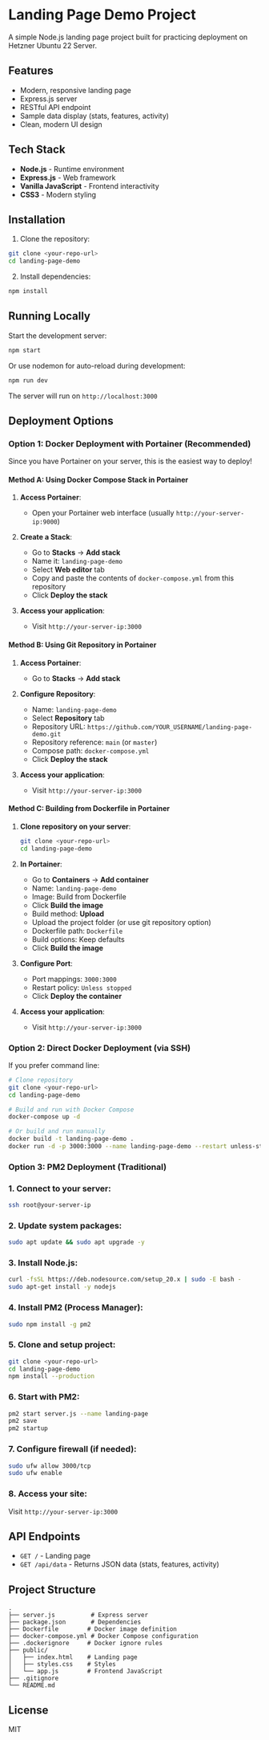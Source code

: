 # Landing Page Demo Project

A simple Node.js landing page project built for practicing deployment on Hetzner Ubuntu 22 Server.

## Features

- Modern, responsive landing page
- Express.js server
- RESTful API endpoint
- Sample data display (stats, features, activity)
- Clean, modern UI design

## Tech Stack

- **Node.js** - Runtime environment
- **Express.js** - Web framework
- **Vanilla JavaScript** - Frontend interactivity
- **CSS3** - Modern styling

## Installation

1. Clone the repository:
```bash
git clone <your-repo-url>
cd landing-page-demo
```

2. Install dependencies:
```bash
npm install
```

## Running Locally

Start the development server:
```bash
npm start
```

Or use nodemon for auto-reload during development:
```bash
npm run dev
```

The server will run on `http://localhost:3000`

## Deployment Options

### Option 1: Docker Deployment with Portainer (Recommended)

Since you have Portainer on your server, this is the easiest way to deploy!

#### Method A: Using Docker Compose Stack in Portainer

1. **Access Portainer**:
   - Open your Portainer web interface (usually `http://your-server-ip:9000`)

2. **Create a Stack**:
   - Go to **Stacks** → **Add stack**
   - Name it: `landing-page-demo`
   - Select **Web editor** tab
   - Copy and paste the contents of `docker-compose.yml` from this repository
   - Click **Deploy the stack**

3. **Access your application**:
   - Visit `http://your-server-ip:3000`

#### Method B: Using Git Repository in Portainer

1. **Access Portainer**:
   - Go to **Stacks** → **Add stack**

2. **Configure Repository**:
   - Name: `landing-page-demo`
   - Select **Repository** tab
   - Repository URL: `https://github.com/YOUR_USERNAME/landing-page-demo.git`
   - Repository reference: `main` (or `master`)
   - Compose path: `docker-compose.yml`
   - Click **Deploy the stack**

3. **Access your application**:
   - Visit `http://your-server-ip:3000`

#### Method C: Building from Dockerfile in Portainer

1. **Clone repository on your server**:
   ```bash
   git clone <your-repo-url>
   cd landing-page-demo
   ```

2. **In Portainer**:
   - Go to **Containers** → **Add container**
   - Name: `landing-page-demo`
   - Image: Build from Dockerfile
   - Click **Build the image**
   - Build method: **Upload**
   - Upload the project folder (or use git repository option)
   - Dockerfile path: `Dockerfile`
   - Build options: Keep defaults
   - Click **Build the image**

3. **Configure Port**:
   - Port mappings: `3000:3000`
   - Restart policy: `Unless stopped`
   - Click **Deploy the container**

4. **Access your application**:
   - Visit `http://your-server-ip:3000`

### Option 2: Direct Docker Deployment (via SSH)

If you prefer command line:

```bash
# Clone repository
git clone <your-repo-url>
cd landing-page-demo

# Build and run with Docker Compose
docker-compose up -d

# Or build and run manually
docker build -t landing-page-demo .
docker run -d -p 3000:3000 --name landing-page-demo --restart unless-stopped landing-page-demo
```

### Option 3: PM2 Deployment (Traditional)

### 1. Connect to your server:
```bash
ssh root@your-server-ip
```

### 2. Update system packages:
```bash
sudo apt update && sudo apt upgrade -y
```

### 3. Install Node.js:
```bash
curl -fsSL https://deb.nodesource.com/setup_20.x | sudo -E bash -
sudo apt-get install -y nodejs
```

### 4. Install PM2 (Process Manager):
```bash
sudo npm install -g pm2
```

### 5. Clone and setup project:
```bash
git clone <your-repo-url>
cd landing-page-demo
npm install --production
```

### 6. Start with PM2:
```bash
pm2 start server.js --name landing-page
pm2 save
pm2 startup
```

### 7. Configure firewall (if needed):
```bash
sudo ufw allow 3000/tcp
sudo ufw enable
```

### 8. Access your site:
Visit `http://your-server-ip:3000`

## API Endpoints

- `GET /` - Landing page
- `GET /api/data` - Returns JSON data (stats, features, activity)

## Project Structure

```
.
├── server.js          # Express server
├── package.json       # Dependencies
├── Dockerfile        # Docker image definition
├── docker-compose.yml # Docker Compose configuration
├── .dockerignore     # Docker ignore rules
├── public/
│   ├── index.html    # Landing page
│   ├── styles.css    # Styles
│   └── app.js        # Frontend JavaScript
├── .gitignore
└── README.md
```

## License

MIT

